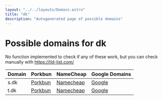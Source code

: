 ```yaml
---
layout: "../../layouts/Domain.astro"
title: "dk"
description: "Autogenerated page of possible domains"
---
```



# Possible domains for dk

No function implemented to check if any of these work, but you can check manually with https://tld-list.com/

| Domain | Porkbun | NameCheap | Google Domains |
|---|---|---|---|
| s.dk | [Porkbun](https://porkbun.com/checkout/search?prb=e814663da1&tlds=&idnLanguage=&search=search&q=s.dk) | [Namecheap](https://www.namecheap.com/domains/registration/results/?domain=s.dk) | [Google](https://domains.google.com/registrar/search?searchTerm=s.dk) |
| t.dk | [Porkbun](https://porkbun.com/checkout/search?prb=e814663da1&tlds=&idnLanguage=&search=search&q=t.dk) | [Namecheap](https://www.namecheap.com/domains/registration/results/?domain=t.dk) | [Google](https://domains.google.com/registrar/search?searchTerm=t.dk) |
